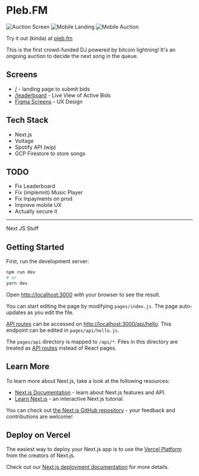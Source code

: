 # Pleb.FM

![Auction Screen](https://user-images.githubusercontent.com/43247027/158082232-07c9724c-515a-4987-8632-e7aac93ebfd7.png)
![Mobile Landing](https://user-images.githubusercontent.com/43247027/158082336-2917a6dd-89f3-4582-bb94-360eba22f45c.png)
![Mobile Auction](https://user-images.githubusercontent.com/43247027/158082329-2afbcf29-4833-4cda-a5d2-42c6bb18cb63.png)

Try it out (kinda) at [pleb.fm](https://pleb.fm)

This is the first crowd-funded DJ powered by bitcoin lightning! It's an ongoing auction to decide the next song in the queue.

## Screens
 - [/](https://pleb.fm) - landing page to submit bids
 - [/leaderboard](https://pleb.fm/leaderboard) - Live View of Active Bids
 - [Figma Screens](https://www.figma.com/file/BG8ckeH3RYYPEFuzDDSSpZ/ln-jukebox?node-id=2%3A67) - UX Design

## Tech Stack
 - Next.js
 - Voltage
 - Spotify API (wip)
 - GCP Firestore to store songs

## TODO
 - Fix Leaderboard
 - Fix (implemnt) Music Player
 - Fix lnpayments on prod 
 - Improve mobile UX
 - Actually secure it
 
 
---- 
Next JS Stuff

## Getting Started

First, run the development server:

```bash
npm run dev
# or
yarn dev
```

Open [http://localhost:3000](http://localhost:3000) with your browser to see the result.

You can start editing the page by modifying `pages/index.js`. The page auto-updates as you edit the file.

[API routes](https://nextjs.org/docs/api-routes/introduction) can be accessed on [http://localhost:3000/api/hello](http://localhost:3000/api/hello). This endpoint can be edited in `pages/api/hello.js`.

The `pages/api` directory is mapped to `/api/*`. Files in this directory are treated as [API routes](https://nextjs.org/docs/api-routes/introduction) instead of React pages.

## Learn More

To learn more about Next.js, take a look at the following resources:

- [Next.js Documentation](https://nextjs.org/docs) - learn about Next.js features and API.
- [Learn Next.js](https://nextjs.org/learn) - an interactive Next.js tutorial.

You can check out [the Next.js GitHub repository](https://github.com/vercel/next.js/) - your feedback and contributions are welcome!

## Deploy on Vercel

The easiest way to deploy your Next.js app is to use the [Vercel Platform](https://vercel.com/new?utm_medium=default-template&filter=next.js&utm_source=create-next-app&utm_campaign=create-next-app-readme) from the creators of Next.js.

Check out our [Next.js deployment documentation](https://nextjs.org/docs/deployment) for more details.
